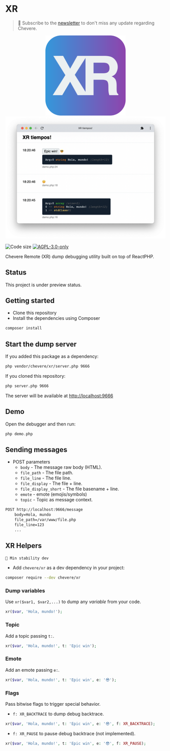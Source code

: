 # XR

> 🔔 Subscribe to the [newsletter](https://newsletter.chevereto.com/subscription?f=gTmksA6763vPCG763763kYCOTgWu6Kx4BPohVDY97aHddrqis6B763cHay8dhtmMKlI6r3vUfGREZmSvDNNGj3MlrRJV7A) to don't miss any update regarding Chevere.

<p align="center">
    <img alt="XR" src="icon.svg" width="50%">
    <img alt="XR tiempos!" src=".screen/xr-tiempos.png">
</p>

![Code size](https://img.shields.io/github/languages/code-size/chevere/xr?style=flat-square) [![AGPL-3.0-only](https://img.shields.io/github/license/chevere/xr?style=flat-square)](LICENSE)

Chevere Remote (XR) dump debugging utility built on top of ReactPHP.

## Status

This project is under preview status.

## Getting started

* Clone this repository
* Install the dependencies using Composer

```sh
composer install
```

## Start the dump server

If you added this package as a dependency:

```sh
php vendor/chevere/xr/server.php 9666
```

If you cloned this repository:

```sh
php server.php 9666
```

The server will be available at [http://localhost:9666](http://localhost:9666)

## Demo

Open the debugger and then run:

```php
php demo.php
```

## Sending messages

* POST parameters
  * `body` - The message raw body (HTML).
  * `file_path` - The file path.
  * `file_line` - The file line.
  * `file_display` - The file + line.
  * `file_display_short` - The file basename + line.
  * `emote` - emote (emojis/symbols)
  * `topic` - Topic as message context.

```plain
POST http://localhost:9666/message
    body=Hola, mundo
    file_path=/var/www/file.php
    file_line=123
    ...
```

## XR Helpers

`🚧 Min stability dev`

* Add `chevere/xr` as a dev dependency in your project:

```sh
composer require --dev chevere/xr
```

### Dump variables

Use `xr($var1, $var2,...)` to dump any *variable* from your code.

```php
xr($var, 'Hola, mundo!');
```

### Topic

Add a topic passing `t:`.

```php
xr($var, 'Hola, mundo!', t: 'Epic win');
```

### Emote

Add an emote passing `e:`.

```php
xr($var, 'Hola, mundo!', t: 'Epic win', e: '😎');
```

### Flags

Pass bitwise flags to trigger special behavior.

* `f: XR_BACKTRACE` to dump debug backtrace.

```php
xr($var, 'Hola, mundo!', t: 'Epic win', e: '😎', f: XR_BACKTRACE);
```

* `f: XR_PAUSE` to pause debug backtrace (not implemented).

```php
xr($var, 'Hola, mundo!', t: 'Epic win', e: '😎', f: XR_PAUSE);
```
